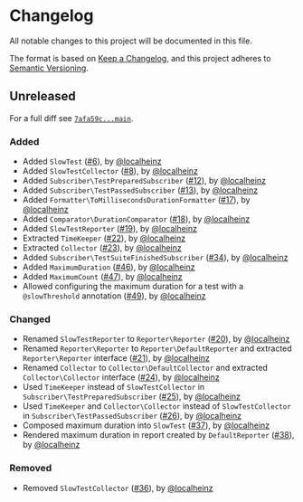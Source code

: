 # Changelog

All notable changes to this project will be documented in this file.

The format is based on [Keep a Changelog](https://keepachangelog.com/en/1.0.0/), and this project adheres to [Semantic Versioning](https://semver.org/spec/v2.0.0.html).

## Unreleased

For a full diff see [`7afa59c...main`][7afa59c...main].

### Added

* Added `SlowTest` ([#6]), by [@localheinz]
* Added `SlowTestCollector` ([#8]), by [@localheinz]
* Added `Subscriber\TestPreparedSubscriber` ([#12]), by [@localheinz]
* Added `Subscriber\TestPassedSubscriber` ([#13]), by [@localheinz]
* Added `Formatter\ToMillisecondsDurationFormatter` ([#17]), by [@localheinz]
* Added `Comparator\DurationComparator` ([#18]), by [@localheinz]
* Added `SlowTestReporter` ([#19]), by [@localheinz]
* Extracted `TimeKeeper` ([#22]), by [@localheinz]
* Extracted `Collector` ([#23]), by [@localheinz]
* Added `Subscriber\TestSuiteFinishedSubscriber` ([#34]), by [@localheinz]
* Added `MaximumDuration` ([#46]), by [@localheinz]
* Added `MaximumCount` ([#47]), by [@localheinz]
* Allowed configuring the maximum duration for a test with a `@slowThreshold` annotation ([#49]), by [@localheinz]

### Changed

* Renamed `SlowTestReporter` to `Reporter\Reporter` ([#20]), by [@localheinz]
* Renamed `Reporter\Reporter` to `Reporter\DefaultReporter` and extracted `Reporter\Reporter` interface ([#21]), by [@localheinz]
* Renamed `Collector` to `Collector\DefaultCollector` and extracted `Collector\Collector` interface ([#24]), by [@localheinz]
* Used `TimeKeeper` instead of `SlowTestCollector` in `Subscriber\TestPreparedSubscriber` ([#25]), by [@localheinz]
* Used `TimeKeeper` and `Collector\Collector` instead of `SlowTestCollector` in `Subscriber\TestPassedSubscriber` ([#26]), by [@localheinz]
* Composed maximum duration into `SlowTest` ([#37]), by [@localheinz]
* Rendered maximum duration in report created by `DefaultReporter` ([#38]), by [@localheinz]

### Removed

* Removed `SlowTestCollector` ([#36]), by [@localheinz]

[7afa59c...main]: https://github.com/ergebnis/phpunit-slow-test-detector/compare/7afa59c...main

[#6]: https://github.com/ergebnis/phpunit-slow-test-detector/pull/6
[#8]: https://github.com/ergebnis/phpunit-slow-test-detector/pull/8
[#12]: https://github.com/ergebnis/phpunit-slow-test-detector/pull/12
[#13]: https://github.com/ergebnis/phpunit-slow-test-detector/pull/13
[#17]: https://github.com/ergebnis/phpunit-slow-test-detector/pull/17
[#18]: https://github.com/ergebnis/phpunit-slow-test-detector/pull/18
[#19]: https://github.com/ergebnis/phpunit-slow-test-detector/pull/19
[#20]: https://github.com/ergebnis/phpunit-slow-test-detector/pull/20
[#21]: https://github.com/ergebnis/phpunit-slow-test-detector/pull/21
[#22]: https://github.com/ergebnis/phpunit-slow-test-detector/pull/22
[#23]: https://github.com/ergebnis/phpunit-slow-test-detector/pull/23
[#24]: https://github.com/ergebnis/phpunit-slow-test-detector/pull/24
[#25]: https://github.com/ergebnis/phpunit-slow-test-detector/pull/25
[#26]: https://github.com/ergebnis/phpunit-slow-test-detector/pull/26
[#34]: https://github.com/ergebnis/phpunit-slow-test-detector/pull/34
[#36]: https://github.com/ergebnis/phpunit-slow-test-detector/pull/36
[#37]: https://github.com/ergebnis/phpunit-slow-test-detector/pull/37
[#38]: https://github.com/ergebnis/phpunit-slow-test-detector/pull/38
[#46]: https://github.com/ergebnis/phpunit-slow-test-detector/pull/46
[#47]: https://github.com/ergebnis/phpunit-slow-test-detector/pull/47
[#49]: https://github.com/ergebnis/phpunit-slow-test-detector/pull/49

[@localheinz]: https://github.com/localheinz
